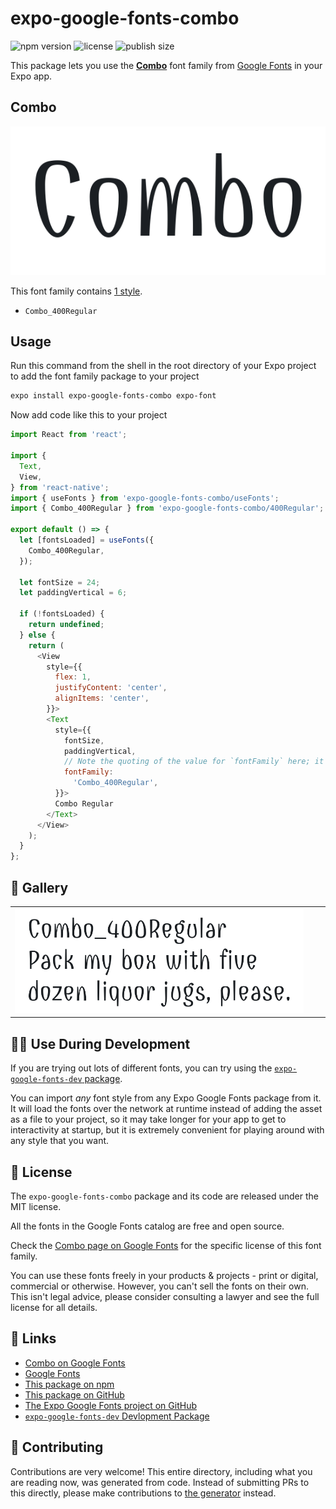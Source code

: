 # expo-google-fonts-combo

![npm version](https://flat.badgen.net/npm/v/expo-google-fonts-combo)
![license](https://flat.badgen.net/github/license/expo/google-fonts)
![publish size](https://flat.badgen.net/packagephobia/install/expo-google-fonts-combo)

This package lets you use the [**Combo**](https://fonts.google.com/specimen/Combo) font family from [Google Fonts](https://fonts.google.com/) in your Expo app.

## Combo

![Combo](./font-family.png)

This font family contains [1 style](#-gallery).

- `Combo_400Regular`

## Usage

Run this command from the shell in the root directory of your Expo project to add the font family package to your project
```sh
expo install expo-google-fonts-combo expo-font
```

Now add code like this to your project
```js
import React from 'react';

import {
  Text,
  View,
} from 'react-native';
import { useFonts } from 'expo-google-fonts-combo/useFonts';
import { Combo_400Regular } from 'expo-google-fonts-combo/400Regular';

export default () => {
  let [fontsLoaded] = useFonts({
    Combo_400Regular,
  });

  let fontSize = 24;
  let paddingVertical = 6;

  if (!fontsLoaded) {
    return undefined;
  } else {
    return (
      <View
        style={{
          flex: 1,
          justifyContent: 'center',
          alignItems: 'center',
        }}>
        <Text
          style={{
            fontSize,
            paddingVertical,
            // Note the quoting of the value for `fontFamily` here; it expects a string!
            fontFamily:
              'Combo_400Regular',
          }}>
          Combo Regular
        </Text>
      </View>
    );
  }
};

```

## 🔡 Gallery


||||
|-|-|-|
|![Combo_400Regular](.//400Regular/Combo_400Regular.ttf.png)||||


## 👩‍💻 Use During Development

If you are trying out lots of different fonts, you can try using the [`expo-google-fonts-dev` package](https://github.com/freeboub/google-fonts/tree/master/font-packages/dev#readme).

You can import *any* font style from any Expo Google Fonts package from it. It will load the fonts
over the network at runtime instead of adding the asset as a file to your project, so it may take longer
for your app to get to interactivity at startup, but it is extremely convenient
for playing around with any style that you want.

## 📖 License

The `expo-google-fonts-combo` package and its code are released under the MIT license.

All the fonts in the Google Fonts catalog are free and open source.

Check the [Combo page on Google Fonts](https://fonts.google.com/specimen/Combo) for the specific license of this font family.

You can use these fonts freely in your products & projects - print or digital, commercial or otherwise. However, you can't sell the fonts on their own. This isn't legal advice, please consider consulting a lawyer and see the full license for all details.

## 🔗 Links

- [Combo on Google Fonts](https://fonts.google.com/specimen/Combo)
- [Google Fonts](https://fonts.google.com/)
- [This package on npm](https://www.npmjs.com/package/expo-google-fonts-combo)
- [This package on GitHub](https://github.com/freeboub/google-fonts/tree/master/font-packages/combo)
- [The Expo Google Fonts project on GitHub](https://github.com/freeboub/google-fonts)
- [`expo-google-fonts-dev` Devlopment Package](https://github.com/freeboub/google-fonts/tree/master/font-packages/dev)

## 🤝 Contributing

Contributions are very welcome! This entire directory, including what you are reading now, was generated from code. Instead of submitting PRs to this directly, please make contributions to [the generator](https://github.com/freeboub/google-fonts/tree/master/packages/generator) instead.
